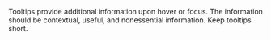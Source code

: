 Tooltips provide additional information upon hover or focus. The information should be contextual, useful, and nonessential information. Keep tooltips short.
